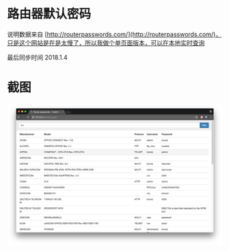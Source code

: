 # 路由器默认密码

说明数据来自 [http://routerpasswords.com/](http://routerpasswords.com/)，只是这个网站是在是太慢了，所以我做个单页面版本，可以在本地实时查询

最后同步时间 2018.1.4

# 截图

![screenshot](https://raw.githubusercontent.com/CaledoniaProject/router-passwords/master/screenshots/webui.jpg)


